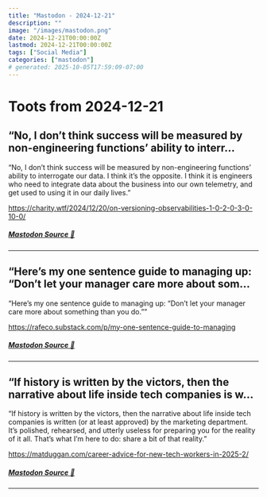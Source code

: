 ```yaml
---
title: "Mastodon - 2024-12-21"
description: ""
image: "/images/mastodon.png"
date: 2024-12-21T00:00:00Z
lastmod: 2024-12-21T00:00:00Z
tags: ["Social Media"]
categories: ["mastodon"]
# generated: 2025-10-05T17:59:09-07:00
---
```


# Toots from 2024-12-21

## “No, I don’t think success will be measured by non-engineering functions’ ability to interr...

“No, I don’t think success will be measured by non-engineering functions’ ability to interrogate our data. I think it’s the opposite. I think it is engineers who need to integrate data about the business into our own telemetry, and get used to using it in our daily lives.”

<https://charity.wtf/2024/12/20/on-versioning-observabilities-1-0-2-0-3-0-10-0/>

##### [Mastodon Source 🐘](https://hachyderm.io/@mweagle/113692171166138101)

---

## “Here’s my one sentence guide to managing up: “Don’t let your manager care more about som...

“Here’s my one sentence guide to managing up: “Don’t let your manager care more about something than you do.””

<https://rafeco.substack.com/p/my-one-sentence-guide-to-managing>

##### [Mastodon Source 🐘](https://hachyderm.io/@mweagle/113688456483262596)

---

## “If history is written by the victors, then the narrative about life inside tech companies is w...

“If history is written by the victors, then the narrative about life inside tech companies is written (or at least approved) by the marketing department. It’s polished, rehearsed, and utterly useless for preparing you for the reality of it all. That’s what I’m here to do: share a bit of that reality.”

<https://matduggan.com/career-advice-for-new-tech-workers-in-2025-2/>

##### [Mastodon Source 🐘](https://hachyderm.io/@mweagle/113688007935844410)

---

